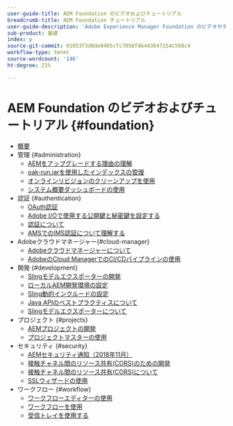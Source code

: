```yaml
---
user-guide-title: AEM Foundation のビデオおよびチュートリアル
breadcrumb-title: AEM Foundation チュートリアル
user-guide-description: 'Adobe Experience Manager Foundation のビデオやチュートリアルのコレクションです。 '
sub-product: 基礎
index: y
source-git-commit: 01053f3d8de0405cfc7058f46443647154c508c4
workflow-type: tm+mt
source-wordcount: '146'
ht-degree: 21%

---
```



# AEM Foundation のビデオおよびチュートリアル {#foundation}

+ [概要](./overview.md)
+ 管理 {#administration}
   + [AEMをアップグレードする理由の理解](./administration/understand-reasons-to-upgrade.md)
   + [oak-run.jarを使用したインデックスの管理](./administration/use-oak-run-jar-to-manage-indexes.md)
   + [オンラインリビジョンのクリーンアップを使用](./administration/use-online-revision-clean-up.md)
   + [システム概要ダッシュボードの使用](./administration/use-the-system-overview-dashboard.md)
+ 認証 {#authentication}
   + [OAuth認証](authentication/oauth-code-sample-develop.md)
   + [Adobe I/Oで使用する公開鍵と秘密鍵を設定する](authentication/set-up-public-private-keys-for-use-with-aem-and-adobe-io.md)
   + [認証について](authentication/authentication-support-article-understand.md)
   + [AMSでのIMS認証について理解する](authentication/adobe-ims-authentication-technical-video-understand.md)
+ Adobeクラウドマネージャー{#cloud-manager}
   + [Adobeクラウドマネージャーについて](./cloud-manager/understand-cloud-manager-for-aem.md)
   + [AdobeのCloud ManagerでのCI/CDパイプラインの使用](./cloud-manager/use-the-cicd-pipeline-in-cloud-manager-for-aem.md)
+ 開発 {#development}
   + [Slingモデルエクスポーターの開発](./development/develop-sling-model-exporter.md)
   + [ローカルAEM開発環境の設定](./development/set-up-a-local-aem-development-environment.md)
   + [Sling動的インクルードの設定](./development/set-up-sling-dynamic-include.md)
   + [Java APIのベストプラクティスについて](./development/understand-java-api-best-practices.md)
   + [Slingモデルエクスポーターについて](./development/understand-sling-model-exporter.md)
+ プロジェクト {#projects}
   + [AEMプロジェクトの開発](./projects/develop-aem-projects.md)
   + [プロジェクトマスターの使用](./projects/use-project-masters.md)
+ セキュリティ {#security}
   + [AEMセキュリティ通知（2018年11月）](./security/aem-security-notification-2018-11.md)
   + [接触チャネル間のリソース共有(CORS)のための開発](./security/develop-for-cross-origin-resource-sharing.md)
   + [接触チャネル間のリソース共有(CORS)について](./security/understand-cross-origin-resource-sharing.md)
   + [SSLウィザードの使用](./security/use-the-ssl-wizard.md)
+ ワークフロー {#workflow}
   + [ワークフローエディターの使用](./workflow/use-the-workflow-editor.md)
   + [ワークフローを使用](./workflow/use-workflow.md)
   + [受信トレイを使用する](./workflow/use-the-inbox.md)


